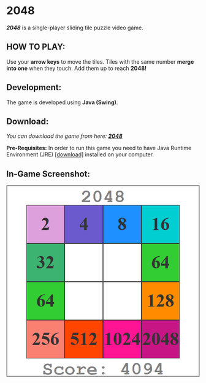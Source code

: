 # 2048
***2048*** is a single-player sliding tile puzzle video game.

## HOW TO PLAY:
Use your  **arrow keys** to move the tiles. Tiles with the same number **merge into one** when they touch. Add them up to reach **2048!**

## Development:
The game is developed using **Java (Swing)**.

## Download:
*You can download the game from here: [**2048**](https://github.com/AMB-19/Game2048/raw/master/target/2048.jar)*

**Pre-Requisites:** In order to run this game you need to have Java Runtime Environment (JRE) [[download]](https://www.java.com/download/ie_manual.jsp) installed on your computer.

## In-Game Screenshot:
![Gameshot](https://github.com/AMB-19/Game2048/blob/master/GameShot.png)

